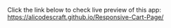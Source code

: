 Click the link below to check live preview of this app:
</br>
https://alicodescraft.github.io/Responsive-Cart-Page/
